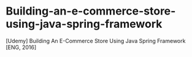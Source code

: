# Building-an-e-commerce-store-using-java-spring-framework
[Udemy] Building An E-Commerce Store Using Java Spring Framework [ENG, 2016]
